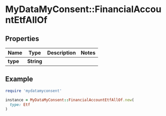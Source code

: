 # MyDataMyConsent::FinancialAccountEtfAllOf

## Properties

| Name | Type | Description | Notes |
| ---- | ---- | ----------- | ----- |
| **type** | **String** |  |  |

## Example

```ruby
require 'mydatamyconsent'

instance = MyDataMyConsent::FinancialAccountEtfAllOf.new(
  type: Etf
)
```

